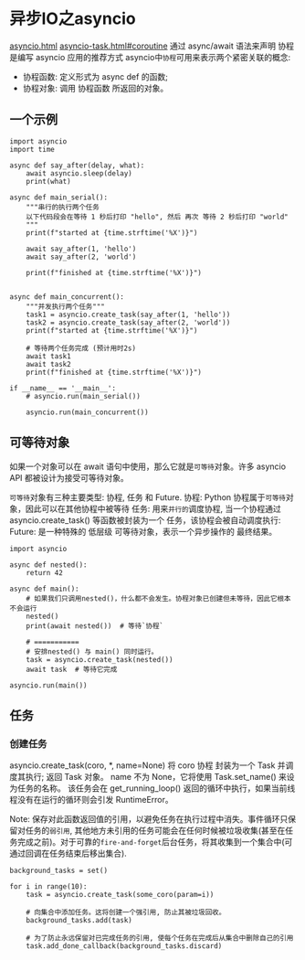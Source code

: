 # 异步IO之asyncio
[asyncio.html](https://docs.python.org/zh-cn/3/library/asyncio.html)
[asyncio-task.html#coroutine](https://docs.python.org/zh-cn/3/library/asyncio-task.html#coroutine)
通过 async/await 语法来声明 协程 是编写 asyncio 应用的推荐方式
asyncio中`协程`可用来表示两个紧密关联的概念:
* 协程函数: 定义形式为 async def 的函数;
* 协程对象: 调用 协程函数 所返回的对象。

## 一个示例
```
import asyncio
import time

async def say_after(delay, what):
    await asyncio.sleep(delay)
    print(what)

async def main_serial():
    """串行的执行两个任务
    以下代码段会在等待 1 秒后打印 "hello", 然后 再次 等待 2 秒后打印 "world"
    """
    print(f"started at {time.strftime('%X')}")

    await say_after(1, 'hello')
    await say_after(2, 'world')

    print(f"finished at {time.strftime('%X')}")
    

async def main_concurrent():
    """并发执行两个任务"""
    task1 = asyncio.create_task(say_after(1, 'hello'))
    task2 = asyncio.create_task(say_after(2, 'world'))
    print(f"started at {time.strftime('%X')}")

    # 等待两个任务完成 (预计用时2s)
    await task1
    await task2
    print(f"finished at {time.strftime('%X')}")

if __name__ == '__main__':
    # asyncio.run(main_serial())

    asyncio.run(main_concurrent())

```


## 可等待对象
如果一个对象可以在 await 语句中使用，那么它就是`可等待`对象。许多 asyncio API 都被设计为接受可等待对象。

`可等待`对象有三种主要类型: 协程, 任务 和 Future.
协程: Python 协程属于`可等待`对象，因此可以在其他协程中被等待
任务: 用来`并行的`调度协程, 当一个协程通过 asyncio.create_task() 等函数被封装为一个 任务，该协程会被自动调度执行:
Future: 是一种特殊的 低层级 可等待对象，表示一个异步操作的 最终结果。
```
import asyncio

async def nested():
    return 42

async def main():
    # 如果我们只调用nested()，什么都不会发生。协程对象已创建但未等待，因此它根本不会运行
    nested()
    print(await nested())  # 等待`协程`
    
    # ===========
    # 安排nested() 与 main() 同时运行。
    task = asyncio.create_task(nested())
    await task  # 等待它完成

asyncio.run(main())

```

## 任务
### 创建任务
asyncio.create_task(coro, *, name=None)
将 coro 协程 封装为一个 Task 并调度其执行; 返回 Task 对象。
name 不为 None，它将使用 Task.set_name() 来设为任务的名称。
该任务会在 get_running_loop() 返回的循环中执行，如果当前线程没有在运行的循环则会引发 RuntimeError。


Note: 保存对此函数返回值的引用，以避免任务在执行过程中消失。事件循环只保留对任务的`弱引用`, 其他地方未引用的任务可能会在任何时候被垃圾收集(甚至在任务完成之前)。对于可靠的`fire-and-forget`后台任务，将其收集到一个集合中(可通过回调在任务结束后移出集合).

```
background_tasks = set()

for i in range(10):
    task = asyncio.create_task(some_coro(param=i))

    # 向集合中添加任务。这将创建一个强引用, 防止其被垃圾回收。
    background_tasks.add(task)

    # 为了防止永远保留对已完成任务的引用, 使每个任务在完成后从集合中删除自己的引用
    task.add_done_callback(background_tasks.discard)
```